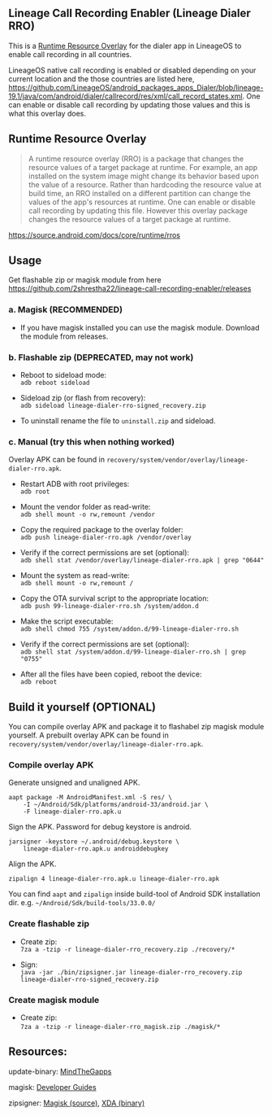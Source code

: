 ## Lineage Call Recording Enabler (Lineage Dialer RRO)
This is a [Runtime Resource Overlay](https://source.android.com/docs/core/runtime/rros) for the dialer app in LineageOS to enable call recording in all countries.

LineageOS native call recording is enabled or disabled depending on your current location and the those countries are listed here, https://github.com/LineageOS/android_packages_apps_Dialer/blob/lineage-19.1/java/com/android/dialer/callrecord/res/xml/call_record_states.xml. One can enable or disable call recording by updating those values and this is what this overlay does.

## Runtime Resource Overlay
> A runtime resource overlay (RRO) is a package that changes the resource values of a target package at runtime. For example, an app installed on the system image might change its behavior based upon the value of a resource. Rather than hardcoding the resource value at build time, an RRO installed on a different partition can change the values of the app's resources at runtime.
One can enable or disable call recording by updating this file. However this overlay package changes the resource values of a target package at runtime.

https://source.android.com/docs/core/runtime/rros

## Usage
Get flashable zip or magisk module from here https://github.com/2shrestha22/lineage-call-recording-enabler/releases

### a. Magisk (RECOMMENDED)
* If you have magisk installed you can use the magisk module. Download the module from releases.

### b. Flashable zip (DEPRECATED, may not work)
* Reboot to sideload mode:  
`adb reboot sideload`

* Sideload zip (or flash from recovery):  
`adb sideload lineage-dialer-rro-signed_recovery.zip`

* To uninstall rename the file to `uninstall.zip` and sideload.

### c. Manual (try this when nothing worked)
Overlay APK can be found in `recovery/system/vendor/overlay/lineage-dialer-rro.apk`.

* Restart ADB with root privileges:  
`adb root`

* Mount the vendor folder as read-write:  
`adb shell mount -o rw,remount /vendor`

* Copy the required package to the overlay folder:  
`adb push lineage-dialer-rro.apk /vendor/overlay`

* Verify if the correct permissions are set (optional):  
`adb shell stat /vendor/overlay/lineage-dialer-rro.apk | grep "0644"`

* Mount the system as read-write:  
`adb shell mount -o rw,remount /`

* Copy the OTA survival script to the appropriate location:  
`adb push 99-lineage-dialer-rro.sh /system/addon.d`

* Make the script executable:  
`adb shell chmod 755 /system/addon.d/99-lineage-dialer-rro.sh`

* Verify if the correct permissions are set (optional):  
`adb shell stat /system/addon.d/99-lineage-dialer-rro.sh | grep "0755"`

* After all the files have been copied, reboot the device:  
`adb reboot`

## Build it yourself (OPTIONAL)
You can compile overlay APK and package it to flashabel zip magisk module yourself. A prebuilt overlay APK can be found in `recovery/system/vendor/overlay/lineage-dialer-rro.apk`.

### Compile overlay APK

Generate unsigned and unaligned APK.
```
aapt package -M AndroidManifest.xml -S res/ \
    -I ~/Android/Sdk/platforms/android-33/android.jar \
    -F lineage-dialer-rro.apk.u
```

Sign the APK. Password for debug keystore is android.
```
jarsigner -keystore ~/.android/debug.keystore \
    lineage-dialer-rro.apk.u androiddebugkey
```

Align the APK.
```
zipalign 4 lineage-dialer-rro.apk.u lineage-dialer-rro.apk
```
You can find `aapt` and `zipalign` inside build-tool of Android SDK installation dir. e.g. `~/Android/Sdk/build-tools/33.0.0/`

### Create flashable zip
* Create zip:  
`7za a -tzip -r lineage-dialer-rro_recovery.zip ./recovery/*`

* Sign:  
`java -jar ./bin/zipsigner.jar lineage-dialer-rro_recovery.zip lineage-dialer-rro-signed_recovery.zip`

### Create magisk module
* Create zip:  
`7za a -tzip -r lineage-dialer-rro_magisk.zip ./magisk/*`

## Resources:
update-binary: [MindTheGapps](https://gitlab.com/MindTheGapps/)

magisk: [Developer Guides](https://topjohnwu.github.io/Magisk/guides.html)

zipsigner: [Magisk (source)](https://github.com/topjohnwu/Magisk/tree/v20.4/signing), [XDA (binary)](https://forum.xda-developers.com/t/dev-template-complete-shell-script-flashable-zip-replacement-signing-script.2934449/)
